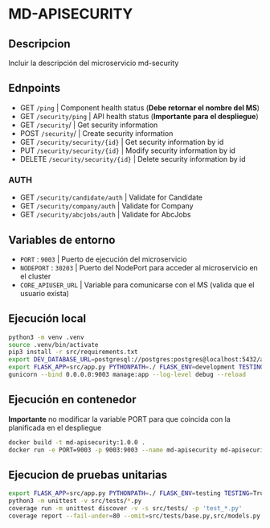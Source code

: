 # MD-APISECURITY

## Descripcion 

Incluir la descripción del microservicio md-security

## Ednpoints

- GET `/ping` | Component health status (**Debe retornar el nombre del MS**)
- GET `/security/ping` | API health status (**Importante para el despliegue**)
- GET `/security`/ | Get security information
- POST `/security`/ | Create security information
- GET `/security/security/{id}` | Get security information by id
- PUT `/security/security/{id}` | Modify security information by id
- DELETE `/security/security/{id}` | Delete security information by id
### AUTH
- GET `/security/candidate/auth` | Validate for Candidate
- GET `/security/company/auth` | Validate for Company
- GET `/security/abcjobs/auth` | Validate for AbcJobs

## Variables de entorno

- `PORT` : `9003` | Puerto de ejecución del microservicio
- `NODEPORT` : `30203` | Puerto del NodePort para acceder al microservicio en el cluster
- `CORE_APIUSER_URL` | Variable para comunicarse con el MS (valida que el usuario exista)

## Ejecución local

```bash
python3 -m venv .venv
source .venv/bin/activate
pip3 install -r src/requirements.txt
export DEV_DATABASE_URL=postgresql://postgres:postgres@localhost:5432/abc_jobs CORE_APIUSER_URL=http://127.0.0.1:9000/users 
export FLASK_APP=src/app.py PYTHONPATH=./ FLASK_ENV=development TESTING=False FLASK_DEBUG=True FLASK_APP_NAME=md-apisecurity
gunicorn --bind 0.0.0.0:9003 manage:app --log-level debug --reload
```

## Ejecución en contenedor

**Importante** no modificar la variable PORT para que coincida con la planificada en el despliegue

```bash
docker build -t md-apisecurity:1.0.0 .
docker run -e PORT=9003 -p 9003:9003 --name md-apisecurity md-apisecurity:1.0.0
```

## Ejecucion de pruebas unitarias

```bash
export FLASK_APP=src/app.py PYTHONPATH=./ FLASK_ENV=testing TESTING=True FLASK_DEBUG=False FLASK_APP_NAME=md-apisecurity
python3 -m unittest -v src/tests/*.py
coverage run -m unittest discover -v -s src/tests/ -p 'test_*.py'
coverage report --fail-under=80 --omit=src/tests/base.py,src/models.py
```
